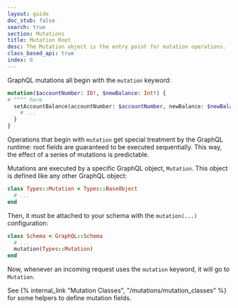 ```yaml
---
layout: guide
doc_stub: false
search: true
section: Mutations
title: Mutation Root
desc: The Mutation object is the entry point for mutation operations.
class_based_api: true
index: 0
---
```


GraphQL mutations all begin with the `mutation` keyword:

```graphql
mutation($accountNumber: ID!, $newBalance: Int!) {
# ^^^^ here
  setAccountBalance(accountNumber: $accountNumber, newBalance: $newBalance) {
    # ...
  }
}
```

Operations that begin with `mutation` get special treatment by the GraphQL runtime: root fields are guaranteed
to be executed sequentially. This way, the effect of a series of mutations is predictable.

Mutations are executed by a specific GraphQL object, `Mutation`. This object is defined like any other GraphQL object:

```ruby
class Types::Mutation < Types::BaseObject
  # ...
end
```

Then, it must be attached to your schema with the `mutation(...)` configuration:

```ruby
class Schema < GraphQL::Schema
  # ...
  mutation(Types::Mutation)
end
```

Now, whenever an incoming request uses the `mutation` keyword, it will go to `Mutation`.

See {% internal_link "Mutation Classes", "/mutations/mutation_classes" %} for some helpers to define mutation fields.
